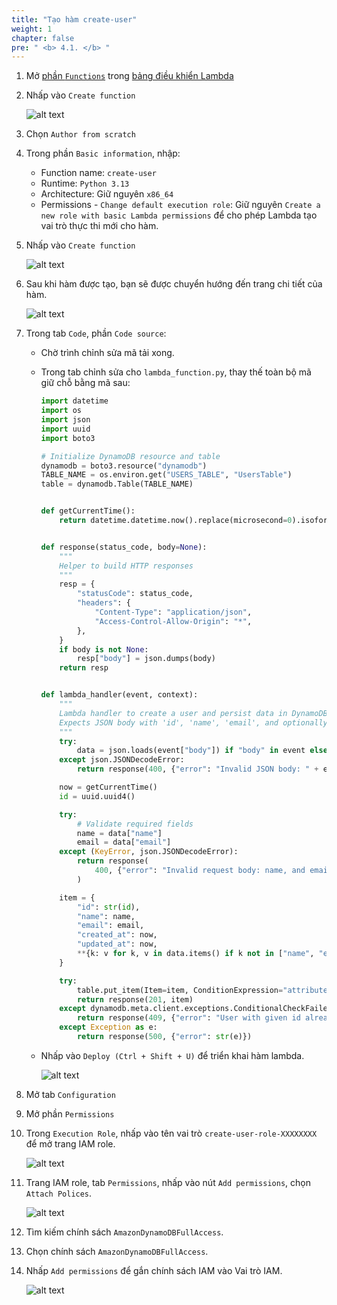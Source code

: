 ```yaml
---
title: "Tạo hàm create-user"
weight: 1
chapter: false
pre: " <b> 4.1. </b> "
---
```


1. Mở [phần `Functions`](https://console.aws.amazon.com/lambda/home#/functions) trong [bảng điều khiển Lambda](https://console.aws.amazon.com/lambda/home)
1. Nhấp vào `Create function`

   ![alt text](/images/workshop-1/lambda-create-function--functions-page.png)

1. Chọn `Author from scratch`
1. Trong phần `Basic information`, nhập:
   - Function name: `create-user`
   - Runtime: `Python 3.13`
   - Architecture: Giữ nguyên `x86_64`
   - Permissions - `Change default execution role`: Giữ nguyên `Create a new role with basic Lambda permissions` để cho phép Lambda tạo vai trò thực thi mới cho hàm.
1. Nhấp vào `Create function`

   ![alt text](/images/workshop-1/lambda-create-function--options.png)

1. Sau khi hàm được tạo, bạn sẽ được chuyển hướng đến trang chi tiết của hàm.

   ![alt text](/images/workshop-1/lambda-create-function--function-detail.png)

1. Trong tab `Code`, phần `Code source`:

   - Chờ trình chỉnh sửa mã tải xong.
   - Trong tab chỉnh sửa cho `lambda_function.py`, thay thế toàn bộ mã giữ chỗ bằng mã sau:

     ```python
     import datetime
     import os
     import json
     import uuid
     import boto3

     # Initialize DynamoDB resource and table
     dynamodb = boto3.resource("dynamodb")
     TABLE_NAME = os.environ.get("USERS_TABLE", "UsersTable")
     table = dynamodb.Table(TABLE_NAME)


     def getCurrentTime():
         return datetime.datetime.now().replace(microsecond=0).isoformat()


     def response(status_code, body=None):
         """
         Helper to build HTTP responses
         """
         resp = {
             "statusCode": status_code,
             "headers": {
                 "Content-Type": "application/json",
                 "Access-Control-Allow-Origin": "*",
             },
         }
         if body is not None:
             resp["body"] = json.dumps(body)
         return resp


     def lambda_handler(event, context):
         """
         Lambda handler to create a user and persist data in DynamoDB.
         Expects JSON body with 'id', 'name', 'email', and optionally other attributes.
         """
         try:
             data = json.loads(event["body"]) if "body" in event else event
         except json.JSONDecodeError:
             return response(400, {"error": "Invalid JSON body: " + event["body"]})

         now = getCurrentTime()
         id = uuid.uuid4()

         try:
             # Validate required fields
             name = data["name"]
             email = data["email"]
         except (KeyError, json.JSONDecodeError):
             return response(
                 400, {"error": "Invalid request body: name, and email are required."}
             )

         item = {
             "id": str(id),
             "name": name,
             "email": email,
             "created_at": now,
             "updated_at": now,
             **{k: v for k, v in data.items() if k not in ["name", "email"]},
         }

         try:
             table.put_item(Item=item, ConditionExpression="attribute_not_exists(id)")
             return response(201, item)
         except dynamodb.meta.client.exceptions.ConditionalCheckFailedException:
             return response(409, {"error": "User with given id already exists."})
         except Exception as e:
             return response(500, {"error": str(e)})
     ```

   - Nhấp vào `Deploy (Ctrl + Shift + U)` để triển khai hàm lambda.

     ![alt text](/images/workshop-1/lambda-create-function--source-code-and-deploy.png)

1. Mở tab `Configuration`
1. Mở phần `Permissions`
1. Trong `Execution Role`, nhấp vào tên vai trò `create-user-role-XXXXXXXX` để mở trang IAM role.

   ![alt text](/images/workshop-1/lambda-create-function--execution-role.png)

1. Trang IAM role, tab `Permissions`, nhấp vào nút `Add permissions`, chọn `Attach Polices`.

   ![alt text](/images/workshop-1/lambda-create-function--attach-permission-policy.png)

1. Tìm kiếm chính sách `AmazonDynamoDBFullAccess`.
1. Chọn chính sách `AmazonDynamoDBFullAccess`.
1. Nhấp `Add permissions` để gắn chính sách IAM vào Vai trò IAM.

   ![alt text](/images/workshop-1/lambda-create-function--permission-policy-for-dynamodb.png)
